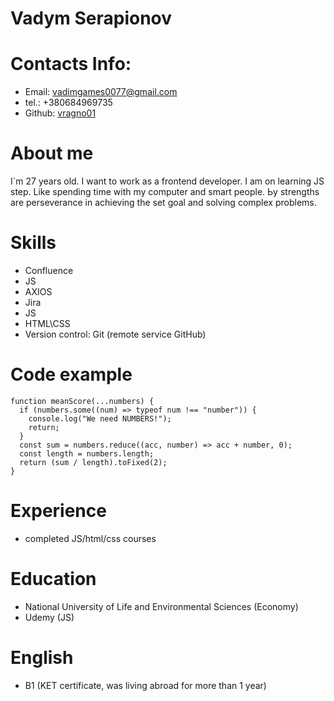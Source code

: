 # **Vadym Serapionov**

# **Contacts Info:**

 * Email: vadimgames0077@gmail.com
 * tel.: +380684969735
 * Github: [vragno01](https://github.com/vragno01)

# **About me**

 I`m 27 years old. I want to work as a frontend developer. I am on learning JS step. Like spending time with my computer and smart people. Ьy strengths are perseverance in achieving the set goal and solving complex problems.

# **Skills**

 * Confluence
 * JS
 * AXIOS
 * Jira
 * JS
 * HTML\CSS
 * Version control: Git (remote service GitHub)

# **Code example**

```
function meanScore(...numbers) {
  if (numbers.some((num) => typeof num !== "number")) {
    console.log("We need NUMBERS!");
    return;
  }
  const sum = numbers.reduce((acc, number) => acc + number, 0);
  const length = numbers.length;
  return (sum / length).toFixed(2);
}
```

# **Experience**

* completed JS/html/css courses

# **Education**

* National University of Life and Environmental Sciences (Economy)
* Udemy (JS)

# **English**

* B1 (KET certificate, was living abroad for more than 1 year)
